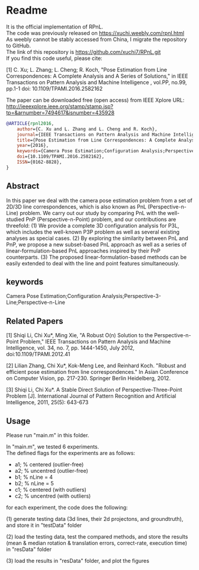 # Readme

It is the official implementation of RPnL.  
The code was previously released on https://xuchi.weebly.com/rpnl.html  
As weebly cannot be stably accessed from China, I migrate the repository to GitHub.  
The link of this repository is https://github.com/xuchi7/RPnL.git  
If you find this code useful, please cite:

[1] C. Xu; L. Zhang; L. Cheng; R. Koch, "Pose Estimation from Line Correspondences: A Complete Analysis and A Series of Solutions," in IEEE Transactions on Pattern Analysis and Machine Intelligence , vol.PP, no.99, pp.1-1
doi: 10.1109/TPAMI.2016.2582162

The paper can be downloaded free (open access) from IEEE Xplore
URL: http://ieeexplore.ieee.org/stamp/stamp.jsp?tp=&arnumber=7494617&isnumber=435928

```bibtex
@ARTICLE{rpnl2016, 
	author={C. Xu and L. Zhang and L. Cheng and R. Koch}, 
	journal={IEEE Transactions on Pattern Analysis and Machine Intelligence}, 
	title={Pose Estimation from Line Correspondences: A Complete Analysis and A Series of Solutions}, 
	year={2016}, 
	keywords={Camera Pose Estimation;Configuration Analysis;Perspective-3-Line;Perspective-n-Line}, 
	doi={10.1109/TPAMI.2016.2582162}, 
	ISSN={0162-8828}, 
}
```

## Abstract

In this paper we deal with the camera pose estimation problem from a set of 2D/3D line correspondences, which is also known as PnL (Perspective-n-Line) problem. We carry out our study by comparing PnL with the well-studied PnP (Perspective-n-Point) problem, and our contributions are threefold: (1) We provide a complete 3D configuration analysis for P3L, which includes the well-known P3P problem as well as several existing analyses as special cases. (2) By exploring the similarity between PnL and PnP, we propose a new subset-based PnL approach as well as a series of linear-formulation-based PnL approaches inspired by their PnP counterparts. (3) The proposed linear-formulation-based methods can be easily extended to deal with the line and point features simultaneously.

## keywords 
Camera Pose Estimation;Configuration Analysis;Perspective-3-Line;Perspective-n-Line

## Related Papers
[1] Shiqi Li, Chi Xu*, Ming Xie, "A Robust O(n) Solution to the Perspective-n-Point Problem," IEEE Transactions on  Pattern Analysis and Machine Intelligence, vol. 34, no. 7, pp. 1444-1450,  July 2012, doi:10.1109/TPAMI.2012.41

[2] Lilian Zhang, Chi Xu*, Kok-Meng Lee, and Reinhard Koch. "Robust and efficient pose estimation from line correspondences." In Asian Conference on Computer Vision, pp. 217-230. Springer Berlin Heidelberg, 2012.

[3] Shiqi Li, Chi Xu*. A Stable Direct Solution of Perspective-Three-Point Problem [J]. International Journal of Pattern Recognition and Artificial Intelligence, 2011, 25(5): 643-673

## Usage

Please run "main.m" in this folder.

In "main.m", we tested 6 experiments.  
The defined flags for the experiments are as follows:
- a1; % centered (outlier-free)
- a2; % uncentred (outlier-free)
- b1; % nLine = 4
- b2; % nLine = 5
- c1; % centered (with outliers)
- c2; % uncentred (with outliers)

for each experiment, the code does the following:

(1) generate testing data (3d lines, their 2d projectons, and groundtruth), 
	and store it in "testData" folder

(2)	load the testing data, test the compared methods, and store the results 
	(mean & median rotation & translation errors, correct-rate, execution time) 
	in "resData" folder

(3) load the results in "resData" folder, and plot the figures
